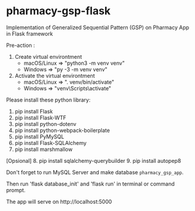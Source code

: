 # pharmacy-gsp-flask
Implementation of Generalized Sequential Pattern (GSP) on Pharmacy App in Flask framework

Pre-action :
1. Create virtual environtment
	- macOS/Linux => "python3 -m venv venv"
	- Windows => "py -3 -m venv venv"
2. Activate the virtual environtment
	- macOS/Linux => ". venv/bin/activate"
	- Windows => "venv\Scripts\activate"

Please install these python library:

1. pip install Flask
2. pip install Flask-WTF
3. pip install python-dotenv
4. pip install python-webpack-boilerplate
5. pip install PyMySQL
6. pip install Flask-SQLAlchemy
7. pip install marshmallow

[Opsional]
8. pip install sqlalchemy-querybuilder
9. pip install autopep8

Don't forget to run MySQL Server and make database `pharmacy_gsp_app`.

Then run 'flask database_init' and 'flask run' in terminal or command prompt.

The app will serve on http://localhost:5000